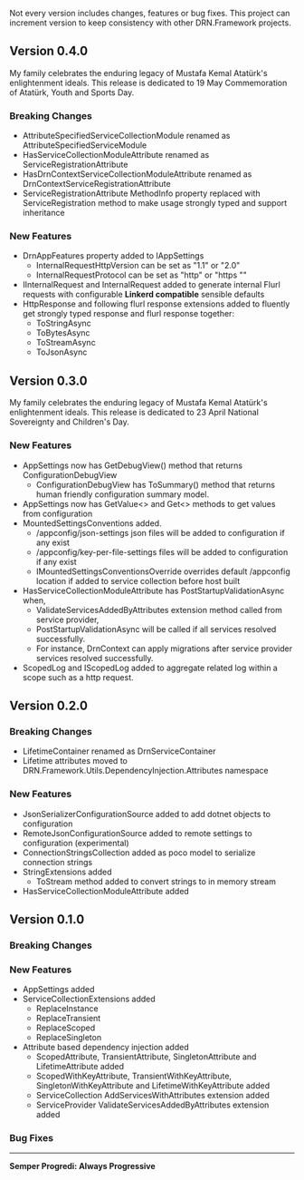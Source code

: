 Not every version includes changes, features or bug fixes. This project can increment version to keep consistency with other DRN.Framework projects.  

## Version 0.4.0

My family celebrates the enduring legacy of Mustafa Kemal Atatürk's enlightenment ideals. This release is dedicated to 19 May Commemoration of Atatürk, Youth and Sports Day.

### Breaking Changes

* AttributeSpecifiedServiceCollectionModule renamed as AttributeSpecifiedServiceModule
* HasServiceCollectionModuleAttribute renamed as ServiceRegistrationAttribute
* HasDrnContextServiceCollectionModuleAttribute renamed as DrnContextServiceRegistrationAttribute
* ServiceRegistrationAttribute MethodInfo property replaced with ServiceRegistration method to make usage strongly typed and support inheritance

### New Features

* DrnAppFeatures property added to IAppSettings
  * InternalRequestHttpVersion can be set as "1.1" or "2.0"
  * InternalRequestProtocol can be set as "http" or "https ""
* IInternalRequest and InternalRequest added to generate internal Flurl requests with configurable **Linkerd compatible** sensible defaults
* HttpResponse and following flurl response extensions added to fluently get strongly typed response and flurl response together:
  * ToStringAsync
  * ToBytesAsync
  * ToStreamAsync
  * ToJsonAsync<TResponse>

## Version 0.3.0

My family celebrates the enduring legacy of Mustafa Kemal Atatürk's enlightenment ideals. This release is dedicated to 23 April National Sovereignty and Children's Day.

### New Features
* AppSettings now has GetDebugView() method that returns ConfigurationDebugView
  * ConfigurationDebugView has ToSummary() method that returns human friendly configuration summary model.
* AppSettings now has GetValue<> and Get<> methods to get values from configuration
* MountedSettingsConventions added.
  * /appconfig/json-settings json files will be added to configuration if any exist
  * /appconfig/key-per-file-settings files will be added to configuration if any exist
  * IMountedSettingsConventionsOverride overrides default /appconfig location if added to service collection before host built
* HasServiceCollectionModuleAttribute has PostStartupValidationAsync when,
  * ValidateServicesAddedByAttributes extension method called from service provider,
  * PostStartupValidationAsync will be called if all services resolved successfully.
  * For instance, DrnContext can apply migrations after service provider services resolved successfully.
* ScopedLog and IScopedLog added to aggregate related log within a scope such as a http request.

## Version 0.2.0

### Breaking Changes

* LifetimeContainer renamed as DrnServiceContainer
* Lifetime attributes moved to DRN.Framework.Utils.DependencyInjection.Attributes namespace

### New Features

* JsonSerializerConfigurationSource added to add dotnet objects to configuration
* RemoteJsonConfigurationSource added to remote settings to configuration (experimental)
* ConnectionStringsCollection added as poco model to serialize connection strings
* StringExtensions added
  * ToStream method added to convert strings to in memory stream
* HasServiceCollectionModuleAttribute added

## Version 0.1.0

### Breaking Changes

### New Features

* AppSettings added
* ServiceCollectionExtensions added
  * ReplaceInstance
  * ReplaceTransient
  * ReplaceScoped
  * ReplaceSingleton
* Attribute based dependency injection added
  * ScopedAttribute, TransientAttribute, SingletonAttribute and LifetimeAttribute added
  * ScopedWithKeyAttribute, TransientWithKeyAttribute, SingletonWithKeyAttribute and LifetimeWithKeyAttribute added
  * ServiceCollection AddServicesWithAttributes extension added
  * ServiceProvider ValidateServicesAddedByAttributes extension added

### Bug Fixes

---
**Semper Progredi: Always Progressive**